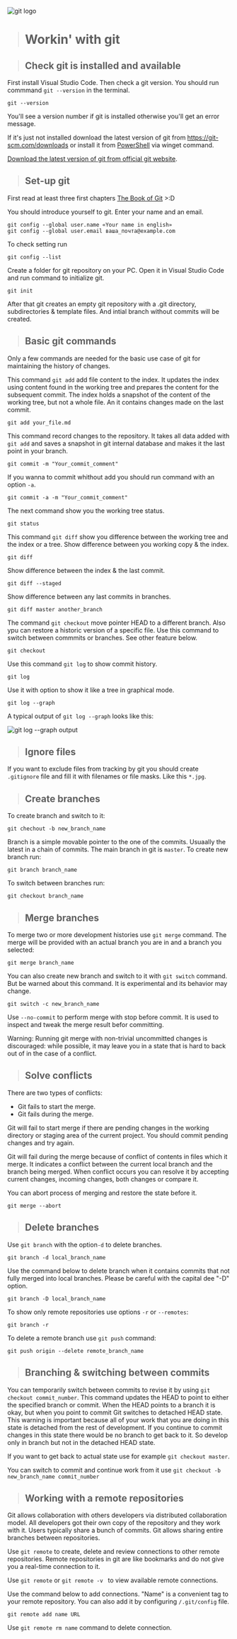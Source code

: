 ![git logo](git_logo.png "git logo")

> # Workin' with git

> ## Check git is installed and available

First install Visual Studio Code. 
Then check a git version. You should run commmand ```git --version``` in the terminal. 

```
git --version
```

You'll see a version number if git is installed otherwise you'll get an error message.

If it's just not installed download the latest version of git from https://git-scm.com/downloads or install it from [PowerShell](https://github.com/PowerShell/PowerShell/releases/download/v7.2.1/PowerShell-7.2.1-win-x64.msi) via winget command.

[Download the latest version of git from official git website](https://git-scm.com/downloads "Another linkt to git downloads").

> ## Set-up git

First read at least three first chapters [The Book of Git](https://git-scm.com/book/ru/v2 "Free version of Pro Git book") >:D

You should introduce yourself to git. Enter your name and an email.

```
git config --global user.name «Your name in english»
git config --global user.email ваша_почта@example.com
```

To check setting run

```
git config --list
```

Create a folder for git repository on your PC. Open it in Visual Studio Code and run command to initialize git.

```
git init
```

After that git creates an empty git repository with a .git directory, subdirectories & template files. And intial branch without commits will be created.

> ## Basic git commands

Only a few commands are needed for the basic use case of git for maintaining the history of changes.

This command ```git add``` add file content to the index. It updates the index using content found in the working tree and prepares the content for the subsequent commit. The index holds a snapshot of the content of the working tree, but not a whole file. An it contains changes made on the last commit.
```
git add your_file.md
```
 
This command record changes to the repository. It takes all data added with ```git add``` and saves a snapshot in git internal database and makes it the last point in your branch.
```
git commit -m "Your_commit_comment"
```

If you wanna to commit whithout add you should run command with an option ```-a```.
```
git commit -a -m "Your_commit_comment"
```
The next command show you the working tree status.

```
git status
```

This command ```git diff``` show you difference between the working tree and the index or a tree.
Show difference between you working copy & the index.
```
git diff
```
Show difference between the index & the last commit.
```
git diff --staged
```
Show difference between any last commits in branches.
```
git diff master another_branch
```

The command `git checkout` move pointer HEAD to a different branch. Also ypu can restore a historic version of a specific file. Use this command to switch between commmits or branches. See other feature below.
```
git checkout
```



Use this command ```git log``` to show commit history.
```
git log
```
Use it with option to show it like a tree in graphical mode.
```
git log --graph
```
A typical output of ```git log --graph``` looks like this:

![git log --graph output](git_log_graph.png "git log --graph")



> ## Ignore files

If you want to exclude files from tracking by git you should create ```.gitignore``` file and fill it with filenames or file masks. Like this ```*.jpg```.

> ## Create branches

To create branch and switch to it:
```
git chechout -b new_branch_name
```
Branch is a simple movable pointer to the one of the commits. Usuaally the latest in a chain of commits. The main branch in git is ```master```.
To create new branch run: 
```
git branch branch_name
```
To switch between branches run:
```
git checkout branch_name
```
> ## Merge branches
To merge two or more development histories use `git merge` command. The merge will be provided with an actual branch you are in and a branch you selected:
```
git merge branch_name
```

You can also create new branch and switch to it with `git switch` command. But be warned about this command. It is experimental and its behavior may change. 
```
git switch -c new_branch_name
```
Use `--no-commit` to perform merge with stop before commit. It is used to inspect and tweak the merge result befor committing.

Warning: Running git merge with non-trivial uncommitted changes is discouraged: while possible, it may leave you in a state that is hard to back out of in the case of a conflict.
> ## Solve conflicts
There are two types of conflicts: 
* Git fails to start the merge. 
* Git fails during the merge.

Git will fail to start merge if there are pending changes in the working directory or staging area of the current project. You should commit pending changes and try again.

Git will fail during the merge because of conflict of contents in files which it merge. It indicates a conflict between the current local branch and the branch being merged.
When conflict occurs you can resolve it by accepting current changes, incoming changes, both changes or compare it.

You can abort process of merging and restore the state before it.
```
git merge --abort
```


> ## Delete branches
Use `git branch` with the option`-d` to delete branches.
```
git branch -d local_branch_name
```

Use the command below to delete branch when it contains commits that not fully merged into local branches. Please be careful with the capital dee "-D" option. 

```
git branch -D local_branch_name
```
To show only remote repositories use options `-r` or `--remotes`:
```
git branch -r
```
To delete a remote branch use `git push` command:
``` 
git push origin --delete remote_branch_name
```

> ## Branching & switching between commits
You can temporarily switch between commits to revise it by using `git checkout commit_number`. This command updates the HEAD to point to either the specified branch or commit. When the HEAD points to a branch it is okay, but when you point to commit Git switches to detached HEAD state. This warning is important because all of your work that you are doing in this state is detached from the rest of development. If you continue to commit changes in this state there would be no branch to get back to it. So develop only in branch but not in the detached HEAD state.

If you want to get back to actual state use for example `git checkout master`.

You can switch to commit and continue work from it use `git checkout -b new_branch_name commit_number`

> ## Working with a remote repositories

Git allows collaboration with others developers via distributed collaboration model. All developers got their own copy of the repository and they work with it. Users typically share a bunch of commits. Git allows sharing entire branches between repositories.  

Use `git remote` to create, delete and review connections to other remote repositories. Remote repositories in git are like bookmarks and do not give you a real-time connection to it.

Use `git remote` or `git remote -v ` to view available remote connections.

Use the command below to add connections. "Name" is a convenient tag to your remote repository. You can also add it by configuring `/.git/config` file.
```
git remote add name URL
```
Use `git remote rm name` command to delete connection.


